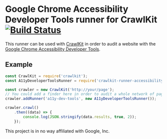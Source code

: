 # Google Chrome Accessibility Developer Tools runner for CrawlKit [![Build Status](https://travis-ci.org/crawlkit/runner-accessibility-developer-tools.svg?branch=master)](https://travis-ci.org/crawlkit/runner-accessibility-developer-tools)

This runner can be used with [CrawlKit](https://github.com/crawlkit/crawlkit) in order to audit a website with the [Google Chrome Accessibility Developer Tools](https://github.com/GoogleChrome/accessibility-developer-tools).

## Example
```javascript
const CrawlKit = require('crawlkit');
const A11yDeveloperToolsRunner = require('crawlkit-runner-accessibility-developer-tools');

const crawler = new CrawlKit('http://your/page');
// You could add a finder here in order to audit a whole network of pages
crawler.addRunner('a11y-dev-tools', new A11yDeveloperToolsRunner());

crawler.crawl()
    .then((data) => {
        console.log(JSON.stringify(data.results, true, 2));
    });
```

This project is in no way affiliated with Google, Inc.
